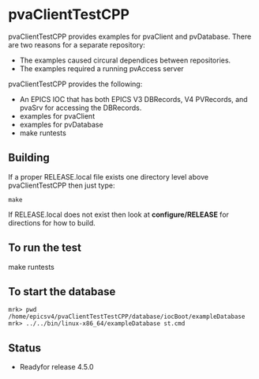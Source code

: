 pvaClientTestCPP
============

pvaClientTestCPP provides examples for pvaClient and pvDatabase.
There are two reasons for a separate repository:

* The examples caused circural dependices between repositories.
* The examples required a running pvAccess server

pvaClientTestCPP provides the following:

* An EPICS IOC that has both EPICS V3 DBRecords, V4 PVRecords, and pvaSrv for accessing the DBRecords.
* examples for pvaClient
* examples for pvDatabase
* make runtests


Building
--------

If a proper RELEASE.local file exists one directory level above pvaClientTestCPP
then just type:

    make

If RELEASE.local does not exist then look at <b>configure/RELEASE</b>
for directions for how to build.

To run the test
---------------

make runtests

To start the database
------------

    mrk> pwd
    /home/epicsv4/pvaClientTestTestCPP/database/iocBoot/exampleDatabase
    mrk> ../../bin/linux-x86_64/exampleDatabase st.cmd 

Status
------

* Readyfor release 4.5.0



